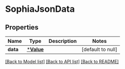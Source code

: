 # SophiaJsonData

## Properties
Name | Type | Description | Notes
------------ | ------------- | ------------- | -------------
**data** | [***Value**](Value.md) |  | [default to null]

[[Back to Model list]](../README.md#documentation-for-models) [[Back to API list]](../README.md#documentation-for-api-endpoints) [[Back to README]](../README.md)


